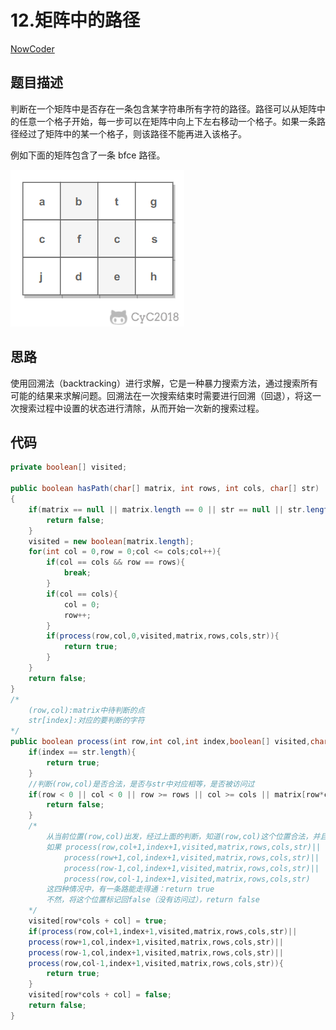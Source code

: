 # 12.矩阵中的路径

 [NowCoder](https://www.nowcoder.com/practice/c61c6999eecb4b8f88a98f66b273a3cc?tpId=13&tqId=11218&tPage=1&rp=1&ru=/ta/coding-interviews&qru=/ta/coding-interviews/question-ranking&from=cyc_github) 

## 题目描述

判断在一个矩阵中是否存在一条包含某字符串所有字符的路径。路径可以从矩阵中的任意一个格子开始，每一步可以在矩阵中向上下左右移动一个格子。如果一条路径经过了矩阵中的某一个格子，则该路径不能再进入该格子。

例如下面的矩阵包含了一条 bfce 路径。

![img](12.%E7%9F%A9%E9%98%B5%E4%B8%AD%E7%9A%84%E8%B7%AF%E5%BE%84.assets/1db1c7ea-0443-478b-8df9-7e33b1336cc4.png)

## 思路

 使用回溯法（backtracking）进行求解，它是一种暴力搜索方法，通过搜索所有可能的结果来求解问题。回溯法在一次搜索结束时需要进行回溯（回退），将这一次搜索过程中设置的状态进行清除，从而开始一次新的搜索过程。 

## 代码

```java
private boolean[] visited;

public boolean hasPath(char[] matrix, int rows, int cols, char[] str)
{
    if(matrix == null || matrix.length == 0 || str == null || str.length == 0){
        return false;
    }
    visited = new boolean[matrix.length];
    for(int col = 0,row = 0;col <= cols;col++){
        if(col == cols && row == rows){
            break;
        }
        if(col == cols){
            col = 0;
            row++;
        }
        if(process(row,col,0,visited,matrix,rows,cols,str)){
            return true;
        }
    }
    return false;
}
/*
	(row,col):matrix中待判断的点
	str[index]:对应的要判断的字符
*/
public boolean process(int row,int col,int index,boolean[] visited,char[] matrix,int rows,int cols,char[] str){
    if(index == str.length){
        return true;
    }
    //判断(row,col)是否合法，是否与str中对应相等，是否被访问过
    if(row < 0 || col < 0 || row >= rows || col >= cols || matrix[row*cols + col] != str[index] || visited[row*cols + col]){
        return false;
    }
    /*
    	从当前位置(row,col)出发，经过上面的判断，知道(row,col)这个位置合法，并且(row,col)这个位置上的字符和str[]中index下标对应的字符相等，并且该点没有被访问过。因此，将这个位置标记为访问过。
    	如果 process(row,col+1,index+1,visited,matrix,rows,cols,str)||
            process(row+1,col,index+1,visited,matrix,rows,cols,str)||
            process(row-1,col,index+1,visited,matrix,rows,cols,str)||
            process(row,col-1,index+1,visited,matrix,rows,cols,str)
        这四种情况中，有一条路能走得通：return true
        不然，将这个位置标记回false（没有访问过），return false
    */
    visited[row*cols + col] = true;	
    if(process(row,col+1,index+1,visited,matrix,rows,cols,str)||
    process(row+1,col,index+1,visited,matrix,rows,cols,str)||
    process(row-1,col,index+1,visited,matrix,rows,cols,str)||
    process(row,col-1,index+1,visited,matrix,rows,cols,str)){
        return true;
    }
    visited[row*cols + col] = false;
    return false;
}

```

